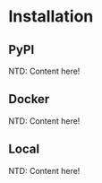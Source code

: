 # Installation
## PyPI
NTD: Content here!


## Docker
NTD: Content here!


## Local
NTD: Content here!